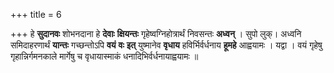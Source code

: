 +++
title = 6

+++
हे **सुदानवः** शोभनदाना हे **देवाः** **क्षियन्तः** गृहेष्वग्निहोत्रार्थं निवसन्तः **अध्वन्** । सुपो लुक्। अध्वनि समिदाहरणार्थं **यान्तः** गच्छन्तोऽपि **वयं** **वः** **इत्** युष्मानेव **वृधाय** हविर्भिर्वर्धनाय **हूमहे** आह्वयामः । यद्वा । वयं गृहेषु गृहान्निर्गमनकाले मार्गेषु च वृधायास्माकं धनादिभिर्वर्धनायाह्वयामः ॥